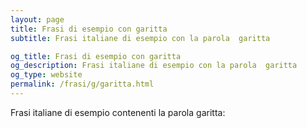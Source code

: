 ```yaml
---
layout: page
title: Frasi di esempio con garitta 
subtitle: Frasi italiane di esempio con la parola  garitta

og_title: Frasi di esempio con garitta 
og_description: Frasi italiane di esempio con la parola  garitta
og_type: website
permalink: /frasi/g/garitta.html
---
```


Frasi italiane di esempio contenenti la parola garitta:



